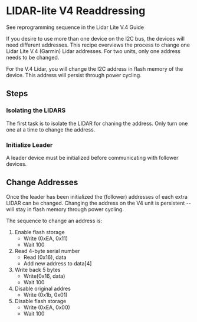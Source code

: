 # LIDAR-lite V4 Readdressing

See reprogramming sequence in the Lidar Lite V.4 Guide

If you desire to use more than one device on the I2C bus, the devices
will need different addresses. This recipe overviews the process to
change one Lidar Lite V.4 (Garmin) Lidar addresses. For two units,
only one address needs to be changed.

For the V.4 Lidar, you will change the I2C address in flash memory of
the device. This address will persist through power cycling. 

## Steps

### Isolating the LIDARS

The first task is to isolate the LIDAR for chaning the address. Only
turn one one at a time to change the address.

### Initialize Leader

A leader device must be initialized before communicating with follower
devices.

## Change Addresses

Once the leader has been initialized the (follower) addresses of each
extra LIDAR can be changed. Changing the address on the V4 unit is
persistent -- will stay in flash memory through power cycling.

The sequence to change an address is:
1. Enable flash storage
   - Write (0xEA, 0x11)
   - Wait 100
2. Read 4-byte serial number
   - Read (0x16), data
   - Add new address to data[4]
3. Write back 5 bytes
   - Write(0x16, data)
   - Wait 100
4. Disable original addres
   - Write (0x1b, 0x01)
5. Disable flash storage
   - Write (0xEA, 0x00)
   - Wait 100


